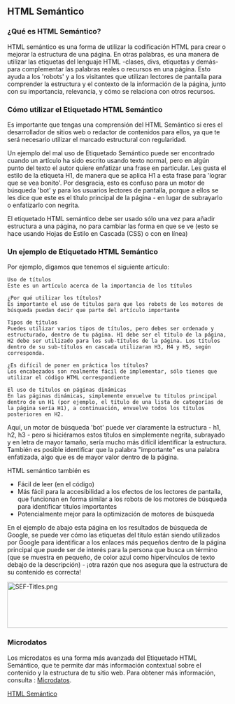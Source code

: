 <!-- Filename: Semantic_HTML_Markup / Display title: Etiquetado HTML Semántico -->

## HTML Semántico

### ¿Qué es HTML Semántico?

HTML semántico es una forma de utilizar la codificación HTML para crear
o mejorar la estructura de una página. En otras palabras, es una manera
de utilizar las etiquetas del lenguaje HTML -clases, divs, etiquetas y
demás- para complementar las palabras reales o recursos en una página.
Esto ayuda a los 'robots' y a los visitantes que utilizan lectores de
pantalla para comprender la estructura y el contexto de la información
de la página, junto con su importancia, relevancia, y cómo se relaciona
con otros recursos.

### Cómo utilizar el Etiquetado HTML Semántico

Es importante que tengas una comprensión del HTML Semántico si eres el
desarrollador de sitios web o redactor de contenidos para ellos, ya que
te será necesario utilizar el marcado estructural con regularidad.

Un ejemplo del mal uso de Etiquetado Semántico puede ser encontrado
cuando un artículo ha sido escrito usando texto normal, pero en algún
punto del texto el autor quiere enfatizar una frase en particular. Les
gusta el estilo de la etiqueta H1, de manera que se aplica H1 a esta
frase para 'lograr que se vea bonito'. Por desgracia, esto es confuso
para un motor de búsqueda 'bot' y para los usuarios lectores de
pantalla, porque a ellos se les dice que este es el título principal de
la página - en lugar de subrayarlo o enfatizarlo con negrita.

El etiquetado HTML semántico debe ser usado sólo una vez para añadir
estructura a una página, no para cambiar las forma en que se ve (esto se
hace usando Hojas de Estilo en Cascada (CSS) o con en línea)

### Un ejemplo de Etiquetado HTML Semántico

Por ejemplo, digamos que tenemos el siguiente artículo:

    Uso de títulos
    Este es un artículo acerca de la importancia de los títulos

    ¿Por qué utilizar los títulos?
    Es importante el uso de títulos para que los robots de los motores de búsqueda puedan decir que parte del artículo importante

    Tipos de títulos
    Puedes utilizar varios tipos de títulos, pero debes ser ordenado y estructurado, dentro de tu página. H1 debe ser el título de la página, H2 debe ser utilizado para los sub-títulos de la página. Los títulos dentro de su sub-títulos en cascada utilizaran H3, H4 y H5, según corresponda.

    ¿Es difícil de poner en práctica los títulos?
    Los encabezados son realmente fácil de implementar, sólo tienes que utilizar el código HTML correspondiente

    El uso de títulos en páginas dinámicas
    En las páginas dinámicas, simplemente envuelve tu títulos principal dentro de un H1 (por ejemplo, el título de una lista de categorías de la página sería H1), a continuación, envuelve todos los títulos posteriores en H2.

Aquí, un motor de búsqueda 'bot' puede ver claramente la estructura -
h1, h2, h3 - pero si hiciéramos estos títulos en simplemente negrita,
subrayado y en letra de mayor tamaño, sería mucho más difícil
identificar la estructura. También es posible identificar que la palabra
"importante" es una palabra enfatizada, algo que es de mayor valor
dentro de la página.

HTML semántico también es

- Fácil de leer (en el código)
- Más fácil para la accesibilidad a los efectos de los lectores de
  pantalla, que funcionan en forma similar a los robots de los motores
  de búsqueda para identificar títulos importantes
- Potencialmente mejor para la optimización de motores de búsqueda

En el ejemplo de abajo esta página en los resultados de búsqueda de
Google, se puede ver cómo las etiquetas del título están siendo
utilizados por Google para identificar a los enlaces más pequeños dentro
de la página principal que puede ser de interés para la persona que
busca un término (que se muestra en pequeño, de color azul como
hipervínculos de texto debajo de la descripción) - ¡otra razón que nos
asegura que la estructura de su contenido es correcta!

<img src="https://docs.joomla.org/images/5/58/SEF-Titles.png"
decoding="async" data-file-width="532" data-file-height="105"
width="532" height="105" alt="SEF-Titles.png" />

### Microdatos

Los microdatos es una forma más avanzada del Etiquetado HTML Semántico,
que te permite dar más información contextual sobre el contenido y la
estructura de tu sitio web. Para obtener más información, consulta :
[Microdatos](https://docs.joomla.org/Microdata "Special:MyLanguage/Microdata").

<a href="http://es.wikipedia.org/wiki/HTML_sem%C3%A1ntico" class="extiw"
title="es.wp:HTML semántico">HTML Semántico</a>
